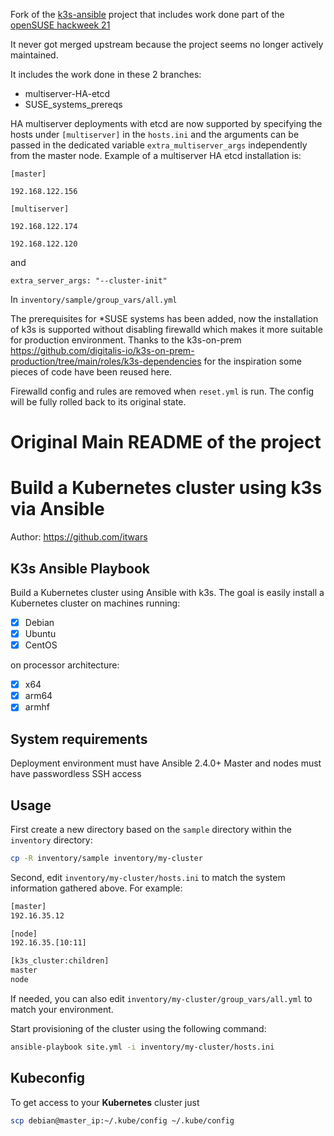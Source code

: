 Fork of the [k3s-ansible](https://github.com/k3s-io/k3s-ansible) project that includes work  done part of the [openSUSE hackweek 21](https://hackweek.opensuse.org/21/projects/extend-k3s-ansible-support-with-new-functionalities-or-fork-slash-create-new-one)

It never got merged upstream because the project seems no longer actively maintained.

It includes the work done in these 2 branches:

- multiserver-HA-etcd
- SUSE_systems_prereqs

HA multiserver deployments with etcd are now supported by specifying the hosts under `[multiserver]` in the `hosts.ini` and the arguments can be passed in the dedicated variable `extra_multiserver_args` independently from the master node. Example of a multiserver HA etcd installation is:

```
[master]

192.168.122.156
```
```
[multiserver]

192.168.122.174

192.168.122.120
```
and

`extra_server_args: "--cluster-init"`

In `inventory/sample/group_vars/all.yml`

The prerequisites for *SUSE systems has been added, now the installation of k3s is supported without disabling firewalld which makes it more suitable for production environment.
Thanks to the k3s-on-prem https://github.com/digitalis-io/k3s-on-prem-production/tree/main/roles/k3s-dependencies for the inspiration some pieces of code have been reused here.

Firewalld config and rules are removed when `reset.yml` is run. The config will be fully rolled back to its original state.


# Original Main README of the project


# Build a Kubernetes cluster using k3s via Ansible

Author: <https://github.com/itwars>

## K3s Ansible Playbook

Build a Kubernetes cluster using Ansible with k3s. The goal is easily install a Kubernetes cluster on machines running:

- [X] Debian
- [X] Ubuntu
- [X] CentOS

on processor architecture:

- [X] x64
- [X] arm64
- [X] armhf

## System requirements

Deployment environment must have Ansible 2.4.0+
Master and nodes must have passwordless SSH access

## Usage

First create a new directory based on the `sample` directory within the `inventory` directory:

```bash
cp -R inventory/sample inventory/my-cluster
```

Second, edit `inventory/my-cluster/hosts.ini` to match the system information gathered above. For example:

```bash
[master]
192.16.35.12

[node]
192.16.35.[10:11]

[k3s_cluster:children]
master
node
```

If needed, you can also edit `inventory/my-cluster/group_vars/all.yml` to match your environment.

Start provisioning of the cluster using the following command:

```bash
ansible-playbook site.yml -i inventory/my-cluster/hosts.ini
```

## Kubeconfig

To get access to your **Kubernetes** cluster just

```bash
scp debian@master_ip:~/.kube/config ~/.kube/config
```

